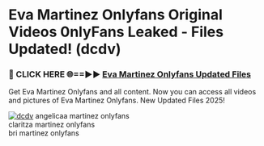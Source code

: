 # Eva Martinez Onlyfans Original Videos 0nlyFans Leaked - Files Updated! (dcdv)

<h3>🔴 CLICK HERE 🌐==►► <a href="https://tinyurl.com/2wckxsce" rel="nofollow">Eva Martinez Onlyfans Updated Files</a></h3>

Get Eva Martinez Onlyfans and all content. Now you can access all videos and pictures of Eva Martinez Onlyfans. New Updated Files 2025!

[![dcdv](https://i.imgur.com/AFduVYN.gif)](https://tinyurl.com/2wckxsce)
angelicaa martinez onlyfans<br>
claritza martinez onlyfans<br>
bri martinez onlyfans